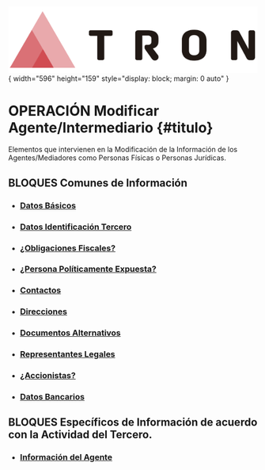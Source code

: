  ![Imagen LOGO](./00-Imagen/logo-TRON.png){ width="596" height="159" style="display: block; margin: 0 auto" }

# OPERACIÓN Modificar Agente/Intermediario {#titulo}

Elementos que intervienen en la Modificación de la Información de los Agentes/Mediadores como Personas Físicas o Personas Jurídicas.

## BLOQUES Comunes de Información

- ### [Datos Básicos](../../../../../../01-TRON/01-Documentacion/01-Modulos/02-Terceros/02-Operacion/01-Comun/CREAR-Datos-Basicos.md#titulo)
- ### [Datos Identificación Tercero](../../../../../../01-TRON/01-Documentacion/01-Modulos/02-Terceros/02-Operacion/01-Comun/CREAR-Datos-Persona-Fisica-Juridica.md#titulo)
- ### [¿Obligaciones Fiscales?](../../../../../../01-TRON/01-Documentacion/01-Modulos/02-Terceros/02-Operacion/01-Comun/CREAR-Obligaciones-Fiscales.md#titulo)
- ### [¿Persona Políticamente Expuesta?](../../../../../../01-TRON/01-Documentacion/01-Modulos/02-Terceros/02-Operacion/01-Comun/CREAR-Personas-Politicamente-Expuestas.md#titulo)
- ### [Contactos](../../../../../../01-TRON/01-Documentacion/01-Modulos/02-Terceros/02-Operacion/01-Comun/CREAR-Contactos.md#titulo)
- ### [Direcciones](../../../../../../01-TRON/01-Documentacion/01-Modulos/02-Terceros/02-Operacion/01-Comun/CREAR-Direcciones.md#titulo)
- ### [Documentos Alternativos](../../../../../../01-TRON/01-Documentacion/01-Modulos/02-Terceros/02-Operacion/01-Comun/CREAR-Documentos-Alternativos.md#titulo)
- ### [Representantes Legales](../../../../../../01-TRON/01-Documentacion/01-Modulos/02-Terceros/02-Operacion/01-Comun/CREAR-Representantes-Legales.md#titulo)
- ### [¿Accionistas?](../../../../../../01-TRON/01-Documentacion/01-Modulos/02-Terceros/02-Operacion/01-Comun/CREAR-Accionistas.md#titulo)
- ### [Datos Bancarios](../../../../../../01-TRON/01-Documentacion/01-Modulos/02-Terceros/02-Operacion/01-Comun/CREAR-Datos-Bancarios.md#titulo)

## BLOQUES Específicos de Información de acuerdo con la Actividad del Tercero.

- ### [Información del Agente](./CREAR-Informacion-Agente.md)
